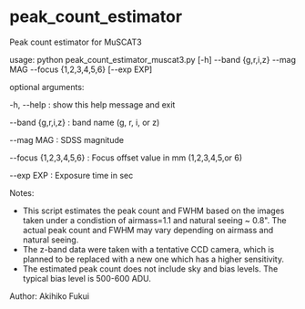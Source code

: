 # peak_count_estimator
Peak count estimator for MuSCAT3

usage: python peak_count_estimator_muscat3.py [-h] --band {g,r,i,z} --mag MAG --focus {1,2,3,4,5,6} [--exp EXP]


optional arguments:

  -h, --help              : show this help message and exit

  --band {g,r,i,z}        : band name (g, r, i, or z)
  
  --mag MAG               : SDSS magnitude
  
  --focus {1,2,3,4,5,6}   : Focus offset value in mm (1,2,3,4,5,or 6)
  
  --exp EXP               : Exposure time in sec


Notes:
- This script estimates the peak count and FWHM based on the images taken under a condistion of airmass=1.1 and natural seeing ~ 0.8".
  The actual peak count and FWHM may vary depending on airmass and natural seeing.
- The z-band data were taken with a tentative CCD camera, which is planned to be replaced with a new one which has a higher sensitivity.
- The estimated peak count does not include sky and bias levels. The typical bias level is 500-600 ADU.


Author: Akihiko Fukui
